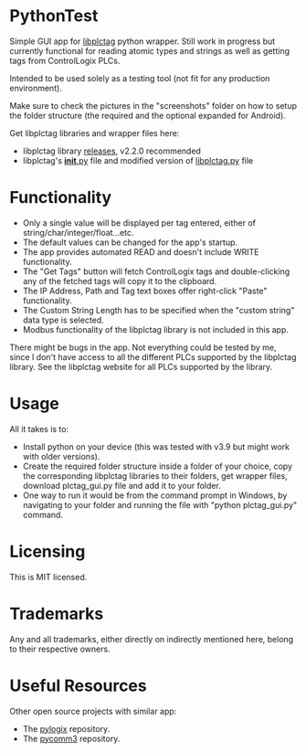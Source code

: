# PythonTest
Simple GUI app for [libplctag](https://github.com/libplctag/libplctag) python wrapper. 
Still work in progress but currently functional for reading atomic types and strings as well as getting tags from ControlLogix PLCs.

Intended to be used solely as a testing tool (not fit for any production environment).

Make sure to check the pictures in the "screenshots" folder on how to setup the folder structure (the required and the optional expanded for Android).

Get libplctag libraries and wrapper files here:

- libplctag library [releases](https://github.com/libplctag/libplctag/releases), v2.2.0 recommended
- libplctag's [__init__.py](https://github.com/libplctag/libplctag/tree/release/src/wrappers/python/plctag) file and modified version of [libplctag.py](https://github.com/libplctag/libplctag/issues/228) file

# Functionality
- Only a single value will be displayed per tag entered, either of string/char/integer/float...etc.
- The default values can be changed for the app's startup.
- The app provides automated READ and doesn't include WRITE functionality.
- The "Get Tags" button will fetch ControlLogix tags and double-clicking any of the fetched tags will copy it to the clipboard.
- The IP Address, Path and Tag text boxes offer right-click "Paste" functionality.
- The Custom String Length has to be specified when the "custom string" data type is selected.
- Modbus functionality of the libplctag library is not included in this app.

There might be bugs in the app. Not everything could be tested by me, since I don't have access to all the different PLCs supported by the libplctag library.
See the libplctag website for all PLCs supported by the library.

# Usage

All it takes is to:

- Install python on your device (this was tested with v3.9 but might work with older versions).
- Create the required folder structure inside a folder of your choice, copy the corresponding libplctag libraries to their folders, get wrapper files, download plctag_gui.py file and add it to your folder.
- One way to run it would be from the command prompt in Windows, by navigating to your folder and running the file with "python plctag_gui.py" command.

# Licensing
This is MIT licensed.

# Trademarks
Any and all trademarks, either directly on indirectly mentioned here, belong to their respective owners.

# Useful Resources
Other open source projects with similar app:
- The [pylogix](https://github.com/dmroeder/pylogix) repository.
- The [pycomm3](https://github.com/ottowayi/pycomm3) repository.
